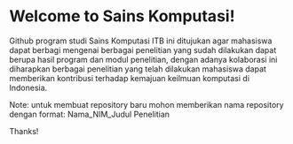 # Welcome to Sains Komputasi!

Github program studi Sains Komputasi ITB ini ditujukan agar mahasiswa dapat berbagi mengenai berbagai penelitian yang sudah dilakukan dapat berupa hasil program dan modul penelitian, dengan adanya kolaborasi ini diharapkan berbagai penelitian yang telah dilakukan mahasiswa dapat memberikan kontribusi terhadap kemajuan keilmuan komputasi di Indonesia.

Note:
untuk membuat repository baru mohon memberikan nama repository dengan format:
Nama_NIM_Judul Penelitian

Thanks!
